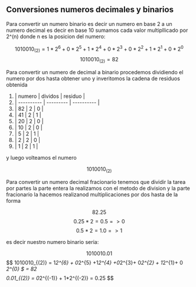 <h2>Conversiones numeros decimales y binarios</h2>

Para convertir un numero binario es decir un numero en base 2 a un numero decimal es decir en base 10 sumamos cada valor multipllicado por  2^(n)  donde n es la posicion del numero:

$$ 1010010_{(2)} = 1*2^{6} + 0*2^{5} +1*2^{4} +0*2^{3}+ 0*2^{2} + 1*2^{1}+ 0 *2^{0} $$
$$ 1010010_{(2)} = 82 $$

Para convertir un numero de decimal a binario procedemos dividiendo el numero por dos hasta obtener uno y inveritomos la cadena de residuos obtenida

1. | numero | dividos | residuo |
1. | ---------- | --------- | ---------- |
1. | 82         | 2          | 0           |
1. | 41         | 2          | 1           |
1. | 20         | 2          | 0           |
1. | 10         | 2          | 0           |
1. | 5           | 2          | 1           |
1. | 2           | 2          | 0           |
1. | 1           | 2          | 1           |


y luego volteamos el numero

$$ 1010010_{(2)} $$


Para convertir un numero decimal fracionario tenemos que dividir la tarea por partes la parte entera la realizamos con el metodo de division y la parte fracionario la hacemos realizanod multiplicaciones por dos hasta de la forma 

$$ 82.25    $$
$$ 0.25 * 2 = 0.5    =>  0 $$
$$ 0.5 * 2 = 1.0    =>  1 $$

es decir nuestro numero binario seria:

$$ 1010010.01 $$
$$ 1010010_{(2)} = 1*2^{6} + 0*2^{5} +1*2^{4} +0*2^{3}+ 0*2^{2} + 1*2^{1}+ 0 *2^{0} $ = 82 $$
$$ 0.01_{(2)} = 0*2^{(-1)} + 1*2^{(-2)}  =  0.25 $$
 

